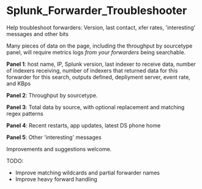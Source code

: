 # Splunk_Forwarder_Troubleshooter
Help troubleshoot forwarders: Version, last contact, xfer rates, 'interesting' messages and other bits

Many pieces of data on the page, including the throughput by sourcetype panel, will require metrics logs *from your forwarders* being searchable.

**Panel 1**: host name, IP, Splunk version, last indexer to receive data, number of indexers receiving, number of indexers that returned data for this forwarder for this search, outputs defined, depliyment server, event rate, and KBps

**Panel 2**: Throughput by sourcetype.

**Panel 3**: Total data by source, with optional replacement and matching regex patterns

**Panel 4**: Recent restarts, app updates, latest DS phone home

**Panel 5**: Other 'interesting' messages

Improvements and suggestions welcome.

TODO:

* Improve matching wildcards and partial forwarder names
* Improve heavy forward handling
